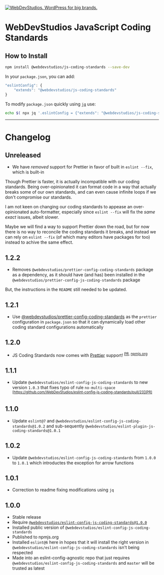 <a href="https://webdevstudios.com/contact/"><img src="https://webdevstudios.com/wp-content/uploads/2018/04/wds-github-banner.png" alt="WebDevStudios. WordPress for big brands."></a>

# WebDevStudios JavaScript Coding Standards

## How to Install

```bash
npm install @webdevstudios/js-coding-standards --save-dev
```

In your `package.json`, you can add:

```js
"eslintConfig": {
    "extends": "@webdevstudios/js-coding-standards"
}
```

To modify `package.json` quickly using [`jq`](https://stedolan.github.io/jq/) use:

```bash
echo $( npx jq '.eslintConfig = {"extends": "@webdevstudios/js-coding-standards"}' package.json ) | npx jq . > package-tmp.json && mv package-tmp.json package.json 

```

__________

# Changelog

## Unreleased

- We have _removed_ support for Prettier in favor of built in `eslint --fix`, which is built-in

Though Prettier is faster, it is actually incompatible with our coding standards. Being over-opinionated it can format code in a way that actually breaks some of our own standards, and can even cause infinite loops if we don't compromise our standards.

I am not keen on changing our coding standards to appease an over-opinionated auto-formatter, especially since `eslint --fix` will fix the _same exact_ issues, albeit slower.

Maybe we will find a way to support Prettier down the road, but for now there is no way to reconcile the coding standards it breaks, and instead we can rely on `eslint --fix` (of which many editors have packages for too) instead to achive the same effect.

## 1.2.2

- Removes `@webdevstudios/prettier-config-coding-standards` package as a dependency, as it should have (and has) been installed in the `@webdevstudios/prettier-config-js-coding-standards` package

But, the instructions in the `README` still needed to be updated.

## 1.2.1

- Use [@webdevstudios/prettier-config-coding-standards](https://www.npmjs.com/package/@webdevstudios/prettier-config-coding-standards) as the `prettier` configuration in `package.json` so that it can dynamically load other coding standard configurations automatically

## 1.2.0

- JS Coding Standards now comes with [Prettier](http://prettier.io/) support! <sup>[PR](https://github.com/WebDevStudios/js-coding-standards/pull/12), [npmjs.org](https://www.npmjs.com/package/@webdevstudios/prettier-config-js-coding-standards)</sup>

## 1.1.1

- Update `@webdevstudios/eslint-config-js-coding-standards` to new version `1.0.3` that fixes typo of rule `no-multi-space` <sup>[https://github.com/WebDevStudios/eslint-config-js-coding-standards/pull/23](PR)</sup>

## 1.1.0

- Update `eslint@7` and `@webdevstudios/eslint-config-js-coding-standards@1.0.2` and sub-sequently `@webdevstudios/eslint-plugin-js-coding-standards@1.0.1`

## 1.0.2

- Update `@webdevstudios/eslint-config-js-coding-standards` from `1.0.0` to `1.0.1` which introductes the exception for arrow functions

## 1.0.1

- Correction to readme fixing modifications using `jq`

## 1.0.0

- Stable release
- Require [`@webdevstudios/eslint-config-js-coding-standards@1.0.0`](https://github.com/WebDevStudios/eslint-config-js-coding-standards/tree/1.0.0)
- Installed public version of `@webdevstudios/eslint-config-js-coding-standards`
- Published to npmjs.org
- Installed `eslint@6` here in hopes that it will install the right version in `@webdevstudios/eslint-config-js-coding-standards` isn't being respected
- Made into an eslint-config-agnostic repo that just requires `@webdevstudios/eslint-config-js-coding-standards` and `master` will be trusted as latest
